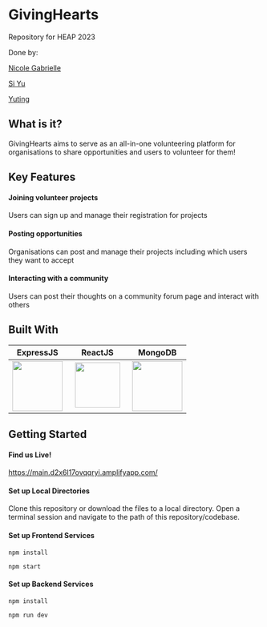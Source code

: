 # GivingHearts
Repository for HEAP 2023

Done by: 


[Nicole Gabrielle](https://github.com/nicolegabriellet)

[Si Yu](https://github.com/swiifttay)

[Yuting](https://github.com/yutinggh)



## What is it?

GivingHearts aims to serve as an all-in-one volunteering platform for organisations to share opportunities and users to volunteer for them!


## Key Features

#### Joining volunteer projects
Users can sign up and manage their registration for projects

#### Posting opportunities
Organisations can post and manage their projects including which users they want to accept

#### Interacting with a community
Users can post their thoughts on a community forum page and interact with others


## Built With

| ExpressJS                                                   | ReactJS                                           | MongoDB |
| ----------------------------------------------------- | --------------------------------------------- | ---------------------------------------------
| <img src="https://github.com/smu-hack-dsc/Team-01-Project/assets/80974220/cecec8b8-f542-4017-b366-0a3dcbb22c90" width="100px"> | &nbsp; <img src="https://github.com/smu-hack-dsc/Team-01-Project/assets/80974220/cfaecf87-35c3-4779-84bf-d989068b9ac7" width="90px"> &nbsp; | <img src="https://github.com/smu-hack-dsc/Team-01-Project/assets/80974220/e770ccc4-4704-4e89-9f11-b41cdc29b0db" width="100px">


## Getting Started

#### Find us Live!
https://main.d2x6l17ovqqryi.amplifyapp.com/

#### Set up Local Directories
Clone this repository or download the files to a local directory. Open a terminal session and navigate to the path of this repository/codebase.

#### Set up Frontend Services
```
npm install
```
```
npm start
```

#### Set up Backend Services
```
npm install
```
```
npm run dev
```
